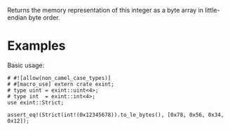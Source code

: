 Returns the memory representation of this integer as a byte array in
little-endian byte order.

# Examples

Basic usage:

```
# #![allow(non_camel_case_types)]
# #[macro_use] extern crate exint;
# type uint = exint::uint<4>;
# type int  = exint::int<4>;
use exint::Strict;

assert_eq!(Strict(int!(0x12345678)).to_le_bytes(), [0x78, 0x56, 0x34, 0x12]);
```

